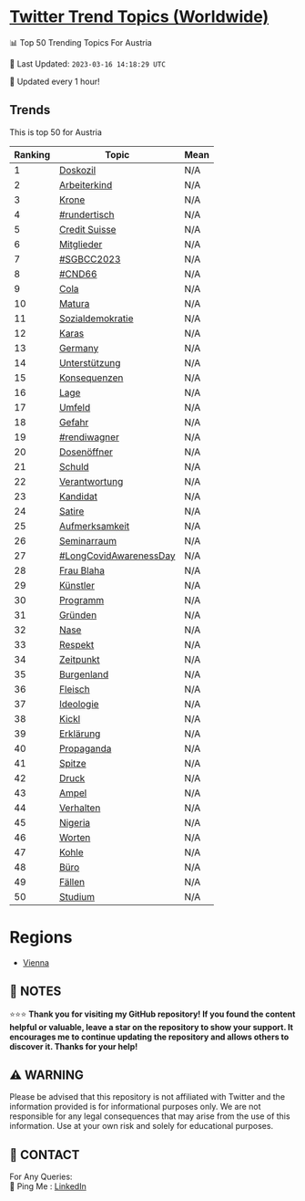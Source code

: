 [Twitter Trend Topics (Worldwide)](https://github.com/ErcinDedeoglu/Twitter-Trend-Topics)
==========


📊 Top 50 Trending Topics For Austria

📆 Last Updated: `2023-03-16 14:18:29 UTC`

🔧 Updated every 1 hour!


## Trends

This is top 50 for Austria

| Ranking | Topic | Mean |
| ------- | ------------ | ------------ |
| 1 | [Doskozil](http://twitter.com/search?q=Doskozil) | N/A |
| 2 | [Arbeiterkind](http://twitter.com/search?q=Arbeiterkind) | N/A |
| 3 | [Krone](http://twitter.com/search?q=Krone) | N/A |
| 4 | [#rundertisch](http://twitter.com/search?q=%23rundertisch) | N/A |
| 5 | [Credit Suisse](http://twitter.com/search?q=Credit+Suisse) | N/A |
| 6 | [Mitglieder](http://twitter.com/search?q=Mitglieder) | N/A |
| 7 | [#SGBCC2023](http://twitter.com/search?q=%23SGBCC2023) | N/A |
| 8 | [#CND66](http://twitter.com/search?q=%23CND66) | N/A |
| 9 | [Cola](http://twitter.com/search?q=Cola) | N/A |
| 10 | [Matura](http://twitter.com/search?q=Matura) | N/A |
| 11 | [Sozialdemokratie](http://twitter.com/search?q=Sozialdemokratie) | N/A |
| 12 | [Karas](http://twitter.com/search?q=Karas) | N/A |
| 13 | [Germany](http://twitter.com/search?q=Germany) | N/A |
| 14 | [Unterstützung](http://twitter.com/search?q=Unterst%c3%bctzung) | N/A |
| 15 | [Konsequenzen](http://twitter.com/search?q=Konsequenzen) | N/A |
| 16 | [Lage](http://twitter.com/search?q=Lage) | N/A |
| 17 | [Umfeld](http://twitter.com/search?q=Umfeld) | N/A |
| 18 | [Gefahr](http://twitter.com/search?q=Gefahr) | N/A |
| 19 | [#rendiwagner](http://twitter.com/search?q=%23rendiwagner) | N/A |
| 20 | [Dosenöffner](http://twitter.com/search?q=Dosen%c3%b6ffner) | N/A |
| 21 | [Schuld](http://twitter.com/search?q=Schuld) | N/A |
| 22 | [Verantwortung](http://twitter.com/search?q=Verantwortung) | N/A |
| 23 | [Kandidat](http://twitter.com/search?q=Kandidat) | N/A |
| 24 | [Satire](http://twitter.com/search?q=Satire) | N/A |
| 25 | [Aufmerksamkeit](http://twitter.com/search?q=Aufmerksamkeit) | N/A |
| 26 | [Seminarraum](http://twitter.com/search?q=Seminarraum) | N/A |
| 27 | [#LongCovidAwarenessDay](http://twitter.com/search?q=%23LongCovidAwarenessDay) | N/A |
| 28 | [Frau Blaha](http://twitter.com/search?q=Frau+Blaha) | N/A |
| 29 | [Künstler](http://twitter.com/search?q=K%c3%bcnstler) | N/A |
| 30 | [Programm](http://twitter.com/search?q=Programm) | N/A |
| 31 | [Gründen](http://twitter.com/search?q=Gr%c3%bcnden) | N/A |
| 32 | [Nase](http://twitter.com/search?q=Nase) | N/A |
| 33 | [Respekt](http://twitter.com/search?q=Respekt) | N/A |
| 34 | [Zeitpunkt](http://twitter.com/search?q=Zeitpunkt) | N/A |
| 35 | [Burgenland](http://twitter.com/search?q=Burgenland) | N/A |
| 36 | [Fleisch](http://twitter.com/search?q=Fleisch) | N/A |
| 37 | [Ideologie](http://twitter.com/search?q=Ideologie) | N/A |
| 38 | [Kickl](http://twitter.com/search?q=Kickl) | N/A |
| 39 | [Erklärung](http://twitter.com/search?q=Erkl%c3%a4rung) | N/A |
| 40 | [Propaganda](http://twitter.com/search?q=Propaganda) | N/A |
| 41 | [Spitze](http://twitter.com/search?q=Spitze) | N/A |
| 42 | [Druck](http://twitter.com/search?q=Druck) | N/A |
| 43 | [Ampel](http://twitter.com/search?q=Ampel) | N/A |
| 44 | [Verhalten](http://twitter.com/search?q=Verhalten) | N/A |
| 45 | [Nigeria](http://twitter.com/search?q=Nigeria) | N/A |
| 46 | [Worten](http://twitter.com/search?q=Worten) | N/A |
| 47 | [Kohle](http://twitter.com/search?q=Kohle) | N/A |
| 48 | [Büro](http://twitter.com/search?q=B%c3%bcro) | N/A |
| 49 | [Fällen](http://twitter.com/search?q=F%c3%a4llen) | N/A |
| 50 | [Studium](http://twitter.com/search?q=Studium) | N/A |



# Regions

* [Vienna](</Austria/Vienna.md>)



## 📝 NOTES

⭐⭐⭐ **Thank you for visiting my GitHub repository! If you found the content helpful or valuable, leave a star on the repository to show your support. It encourages me to continue updating the repository and allows others to discover it. Thanks for your help!**


## ⚠️ WARNING

Please be advised that this repository is not affiliated with Twitter and the information provided is for informational purposes only. We are not responsible for any legal consequences that may arise from the use of this information. Use at your own risk and solely for educational purposes.


## 📨 CONTACT

 For Any Queries:  
            🏓 Ping Me : [LinkedIn](https://www.linkedin.com/in/ercindedeoglu/)
